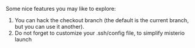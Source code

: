 
Some nice features you may like to explore:

1. You can hack the checkout branch (the default is the current branch, but you can use it another).
2. Do not forget to customize your .ssh/config file, to simplify misterio launch